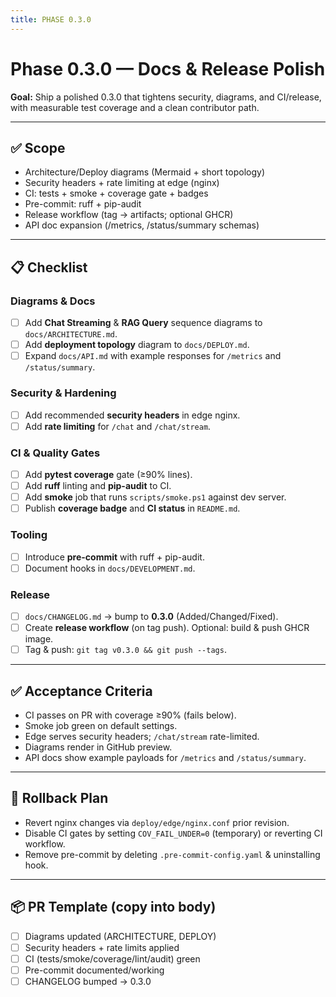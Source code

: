 ```yaml
---
title: PHASE 0.3.0
---
```


# Phase 0.3.0 — Docs & Release Polish

**Goal:** Ship a polished 0.3.0 that tightens security, diagrams, and CI/release, with measurable test coverage and a clean contributor path.

---

## ✅ Scope
- Architecture/Deploy diagrams (Mermaid + short topology)
- Security headers + rate limiting at edge (nginx)
- CI: tests + smoke + coverage gate + badges
- Pre-commit: ruff + pip-audit
- Release workflow (tag → artifacts; optional GHCR)
- API doc expansion (/metrics, /status/summary schemas)

---

## 📋 Checklist

### Diagrams & Docs
- [ ] Add **Chat Streaming** & **RAG Query** sequence diagrams to `docs/ARCHITECTURE.md`.
- [ ] Add **deployment topology** diagram to `docs/DEPLOY.md`.
- [ ] Expand `docs/API.md` with example responses for `/metrics` and `/status/summary`.

### Security & Hardening
- [ ] Add recommended **security headers** in edge nginx.
- [ ] Add **rate limiting** for `/chat` and `/chat/stream`.

### CI & Quality Gates
- [ ] Add **pytest coverage** gate (≥90% lines).
- [ ] Add **ruff** linting and **pip-audit** to CI.
- [ ] Add **smoke** job that runs `scripts/smoke.ps1` against dev server.
- [ ] Publish **coverage badge** and **CI status** in `README.md`.

### Tooling
- [ ] Introduce **pre-commit** with ruff + pip-audit.
- [ ] Document hooks in `docs/DEVELOPMENT.md`.

### Release
- [ ] `docs/CHANGELOG.md` → bump to **0.3.0** (Added/Changed/Fixed).
- [ ] Create **release workflow** (on tag push). Optional: build & push GHCR image.
- [ ] Tag & push: `git tag v0.3.0 && git push --tags`.

---

## ✅ Acceptance Criteria
- CI passes on PR with coverage ≥90% (fails below).
- Smoke job green on default settings.
- Edge serves security headers; `/chat/stream` rate-limited.
- Diagrams render in GitHub preview.
- API docs show example payloads for `/metrics` and `/status/summary`.

---

## 🔁 Rollback Plan
- Revert nginx changes via `deploy/edge/nginx.conf` prior revision.
- Disable CI gates by setting `COV_FAIL_UNDER=0` (temporary) or reverting CI workflow.
- Remove pre-commit by deleting `.pre-commit-config.yaml` & uninstalling hook.

---

## 📦 PR Template (copy into body)
- [ ] Diagrams updated (ARCHITECTURE, DEPLOY)
- [ ] Security headers + rate limits applied
- [ ] CI (tests/smoke/coverage/lint/audit) green
- [ ] Pre-commit documented/working
- [ ] CHANGELOG bumped → 0.3.0
